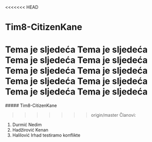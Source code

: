 ﻿<<<<<<< HEAD
# Tim8-CitizenKane
Tema je sljedeća
Tema je sljedeća
Tema je sljedeća
Tema je sljedeća
Tema je sljedeća
Tema je sljedeća
Tema je sljedeća
Tema je sljedeća
Tema je sljedeća
Tema je sljedeća
=======
﻿##### Tim8-CitizenKane
>>>>>>> origin/master
Članovi:
1. Durmić Nedim
2. Hadžirović Kenan
3. Halilović Irhad
testiramo konflikte

